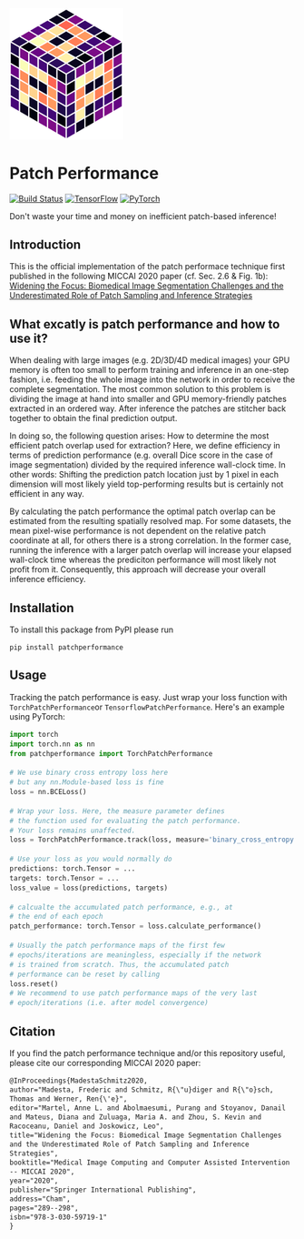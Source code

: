 <img src="images/logo.png" width="200" />

# Patch Performance
[![Build Status](https://img.shields.io/travis/IPMI-ICNS-UKE/patch-performance/master?style=flat-square)](https://travis-ci.org/IPMI-ICNS-UKE/patch-performance)
[![TensorFlow](https://img.shields.io/badge/TensorFlow%20-%23FF6F00.svg?&style=flat-square&logo=TensorFlow&logoColor=white)](https://www.tensorflow.org)
[![PyTorch](https://img.shields.io/badge/PyTorch%20-%23EE4C2C.svg?&style=flat-square&logo=PyTorch&logoColor=white)](https://pytorch.org)

Don't waste your time and money on inefficient patch-based inference!

## Introduction
This is the official implementation of the patch performace technique first published in the following MICCAI 2020 paper (cf. Sec. 2.6 & Fig. 1b):
[Widening the Focus: Biomedical Image Segmentation Challenges and the Underestimated Role of Patch Sampling and Inference Strategies](https://rdcu.be/cbiyL)

## What excatly is patch performance and how to use it?
When dealing with large images (e.g. 2D/3D/4D medical images) your GPU memory is often too small to perform training and inference in an one-step fashion, i.e. feeding the whole image into the network in order to receive the complete segmentation. The most common solution to this problem is dividing the image at hand into smaller and GPU memory-friendly patches extracted in an ordered way. After inference the patches are stitcher back together to obtain the final prediction output.  

In doing so, the following question arises: How to determine the most efficient patch overlap used for extraction? Here, we define efficiency in terms of prediction performance (e.g. overall Dice score in the case of image segmentation) divided by the required inference wall-clock time. In other words: Shifting the prediction patch location just by 1 pixel in each dimension will most likely yield top-performing results but is certainly not efficient in any way.

By calculating the patch performance the optimal patch overlap can be estimated from the resulting spatially resolved map. For some datasets, the mean pixel-wise performance is not dependent on the relative patch coordinate at all, for others there is a strong correlation.
In the former case, running the inference with a larger patch overlap will increase your elapsed wall-clock time whereas the prediciton performance will most likely not profit from it. Consequently, this approach will decrease your overall inference efficiency.

## Installation
To install this package from PyPI please run
```shell
pip install patchperformance
```

## Usage
Tracking the patch performance is easy. Just wrap your loss function with `TorchPatchPerformance`or `TensorflowPatchPerformance`.
Here's an example using PyTorch:
```python
import torch
import torch.nn as nn
from patchperformance import TorchPatchPerformance

# We use binary cross entropy loss here
# but any nn.Module-based loss is fine
loss = nn.BCELoss()

# Wrap your loss. Here, the measure parameter defines
# the function used for evaluating the patch performance.
# Your loss remains unaffected.
loss = TorchPatchPerformance.track(loss, measure='binary_cross_entropy')

# Use your loss as you would normally do
predictions: torch.Tensor = ...
targets: torch.Tensor = ...
loss_value = loss(predictions, targets)

# calcualte the accumulated patch performance, e.g., at
# the end of each epoch
patch_performance: torch.Tensor = loss.calculate_performance()

# Usually the patch performance maps of the first few
# epochs/iterations are meaningless, especially if the network
# is trained from scratch. Thus, the accumulated patch
# performance can be reset by calling
loss.reset()
# We recommend to use patch performance maps of the very last
# epoch/iterations (i.e. after model convergence)
```

## Citation
If you find the patch performance technique and/or this repository useful, please cite our corresponding MICCAI 2020 paper:
```
@InProceedings{MadestaSchmitz2020,
author="Madesta, Frederic and Schmitz, R{\"u}diger and R{\"o}sch, Thomas and Werner, Ren{\'e}",
editor="Martel, Anne L. and Abolmaesumi, Purang and Stoyanov, Danail and Mateus, Diana and Zuluaga, Maria A. and Zhou, S. Kevin and Racoceanu, Daniel and Joskowicz, Leo",
title="Widening the Focus: Biomedical Image Segmentation Challenges and the Underestimated Role of Patch Sampling and Inference Strategies",
booktitle="Medical Image Computing and Computer Assisted Intervention -- MICCAI 2020",
year="2020",
publisher="Springer International Publishing",
address="Cham",
pages="289--298",
isbn="978-3-030-59719-1"
}
```
